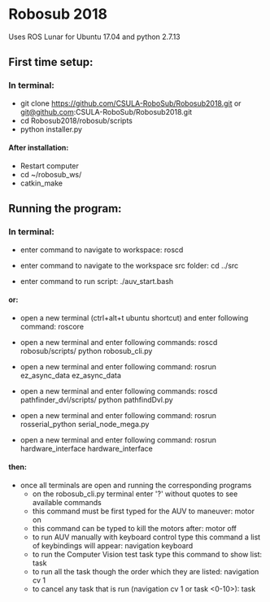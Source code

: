 # Robosub 2018

Uses ROS Lunar for Ubuntu 17.04 
and python 2.7.13

## First time setup:

### In terminal:
- git clone https://github.com/CSULA-RoboSub/Robosub2018.git or git@github.com:CSULA-RoboSub/Robosub2018.git
- cd Robosub2018/robosub/scripts
- python installer.py

#### After installation:
- Restart computer
- cd ~/robosub_ws/
- catkin_make

## Running the program:

### In terminal:
- enter command to navigate to workspace:
	roscd 

- enter command to navigate to the workspace src folder:
	cd ../src

- enter command to run script:
	./auv_start.bash

#### or:

- open a new terminal (ctrl+alt+t ubuntu shortcut) and enter following command:
	roscore

- open a new terminal and enter following commands:
	roscd robosub/scripts/
	python robosub_cli.py

- open a new terminal and enter following command:
	rosrun ez_async_data ez_async_data

- open a new terminal and enter following commands:
	roscd pathfinder_dvl/scripts/
	python pathfindDvl.py

- open a new terminal and enter following command:
	rosrun rosserial_python serial_node_mega.py

- open a new terminal and enter following command:
	rosrun hardware_interface hardware_interface

#### then:

- once all terminals are open and running the corresponding programs
	- on the robosub_cli.py terminal enter '?' without quotes to see
	  available commands
	- this command must be first typed for the AUV to maneuver:
		motor on
	- this command can be typed to kill the motors after:
		motor off
	- to run AUV manually with keyboard control type this command
	  a list of keybindings will appear:
		navigation keyboard
	- to run the Computer Vision test task type this command to show list:
		task
	- to run all the task though the order which they are listed:
		navigation cv 1
	- to cancel any task that is run (navigation cv 1 or task <0-10>):
		task

